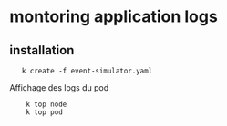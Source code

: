 # montoring application logs
## installation 
```shell script
   k create -f event-simulator.yaml
```
Affichage des logs du pod  
```shell script
    k top node 
    k top pod 
``` 
 